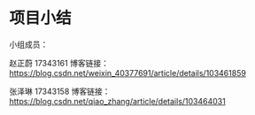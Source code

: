 # 项目小结

小组成员：

赵正蔚 17343161 博客链接：https://blog.csdn.net/weixin_40377691/article/details/103461859

张泽琳 17343158 博客链接：https://blog.csdn.net/qiao_zhang/article/details/103464031

